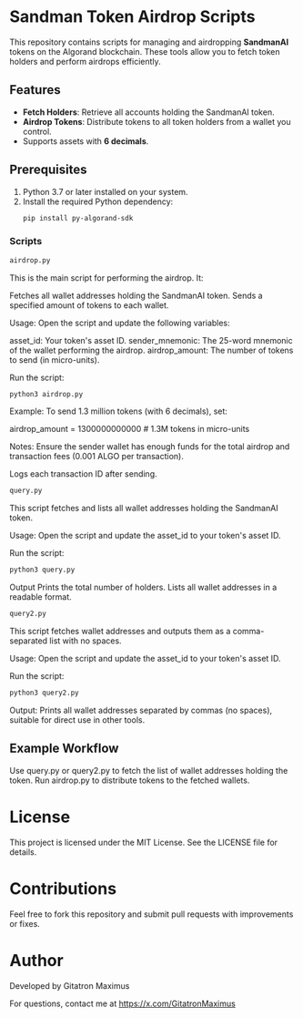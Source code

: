 # Sandman Token Airdrop Scripts

This repository contains scripts for managing and airdropping **SandmanAI** tokens on the Algorand blockchain. These tools allow you to fetch token holders and perform airdrops efficiently.

## Features

- **Fetch Holders**: Retrieve all accounts holding the SandmanAI token.
- **Airdrop Tokens**: Distribute tokens to all token holders from a wallet you control.
- Supports assets with **6 decimals**.

## Prerequisites

1. Python 3.7 or later installed on your system.
2. Install the required Python dependency:
   ```bash
   pip install py-algorand-sdk

### Scripts

```bash
airdrop.py
```

This is the main script for performing the airdrop. It:

Fetches all wallet addresses holding the SandmanAI token.
Sends a specified amount of tokens to each wallet.

Usage:
Open the script and update the following variables:

asset_id: Your token's asset ID.
sender_mnemonic: The 25-word mnemonic of the wallet performing the airdrop.
airdrop_amount: The number of tokens to send (in micro-units).

Run the script:
```bash 
python3 airdrop.py
```

Example:
To send 1.3 million tokens (with 6 decimals), set:

airdrop_amount = 1300000000000  # 1.3M tokens in micro-units

Notes:
Ensure the sender wallet has enough funds for the total airdrop and transaction fees (0.001 ALGO per transaction).

Logs each transaction ID after sending.

```bash
query.py
```

This script fetches and lists all wallet addresses holding the SandmanAI token.

Usage:
Open the script and update the asset_id to your token's asset ID.

Run the script:

```bash
python3 query.py
```

Output
Prints the total number of holders.
Lists all wallet addresses in a readable format.

```bash
query2.py
```

This script fetches wallet addresses and outputs them as a comma-separated list with no spaces.

Usage:
Open the script and update the asset_id to your token's asset ID.

Run the script:

```bash
python3 query2.py
```

Output: Prints all wallet addresses separated by commas (no spaces), suitable for direct use in other tools.

## Example Workflow
Use query.py or query2.py to fetch the list of wallet addresses holding the token.
Run airdrop.py to distribute tokens to the fetched wallets.

# License
This project is licensed under the MIT License. See the LICENSE file for details.

# Contributions
Feel free to fork this repository and submit pull requests with improvements or fixes.

# Author
Developed by Gitatron Maximus

For questions, contact me at https://x.com/GitatronMaximus
